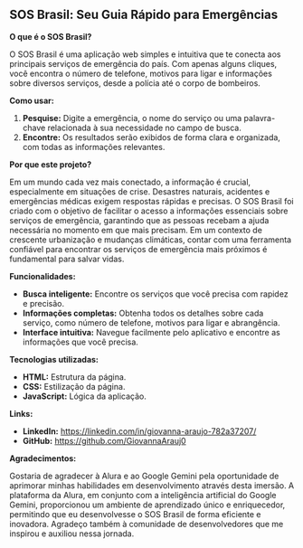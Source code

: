 ## SOS Brasil: Seu Guia Rápido para Emergências 

**O que é o SOS Brasil?**

O SOS Brasil é uma aplicação web simples e intuitiva que te conecta aos principais serviços de emergência do país. Com apenas alguns cliques, você encontra o número de telefone, motivos para ligar e informações sobre diversos serviços, desde a polícia até o corpo de bombeiros.

**Como usar:**

1. **Pesquise:** Digite a emergência, o nome do serviço ou uma palavra-chave relacionada à sua necessidade no campo de busca.
2. **Encontre:** Os resultados serão exibidos de forma clara e organizada, com todas as informações relevantes.

**Por que este projeto?**

Em um mundo cada vez mais conectado, a informação é crucial, especialmente em situações de crise. Desastres naturais, acidentes e emergências médicas exigem respostas rápidas e precisas. O SOS Brasil foi criado com o objetivo de facilitar o acesso a informações essenciais sobre serviços de emergência, garantindo que as pessoas recebam a ajuda necessária no momento em que mais precisam. Em um contexto de crescente urbanização e mudanças climáticas, contar com uma ferramenta confiável para encontrar os serviços de emergência mais próximos é fundamental para salvar vidas.

**Funcionalidades:**

* **Busca inteligente:** Encontre os serviços que você precisa com rapidez e precisão.
* **Informações completas:** Obtenha todos os detalhes sobre cada serviço, como número de telefone, motivos para ligar e abrangência.
* **Interface intuitiva:** Navegue facilmente pelo aplicativo e encontre as informações que você precisa.

**Tecnologias utilizadas:**

* **HTML:** Estrutura da página.
* **CSS:** Estilização da página.
* **JavaScript:** Lógica da aplicação.

**Links:**

* **LinkedIn:** https://linkedin.com/in/giovanna-araujo-782a37207/
* **GitHub:** https://github.com/GiovannaArauj0

**Agradecimentos:**

Gostaria de agradecer à Alura e ao Google Gemini pela oportunidade de aprimorar minhas habilidades em desenvolvimento através desta imersão. A plataforma da Alura, em conjunto com a inteligência artificial do Google Gemini, proporcionou um ambiente de aprendizado único e enriquecedor, permitindo que eu desenvolvesse o SOS Brasil de forma eficiente e inovadora. Agradeço também à comunidade de desenvolvedores que me inspirou e auxiliou nessa jornada.